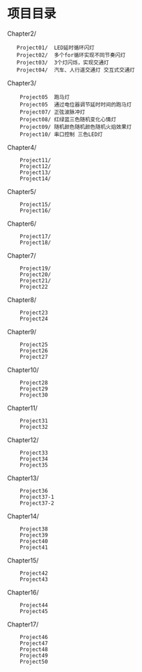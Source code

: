 # 项目目录

Chapter2/
       
       Project01/  LED延时循环闪灯
       Project02/  多个for循环实现不同节奏闪灯
       Project03/  3个灯闪烁，实现交通灯
       Project04/  汽车、人行道交通灯 交互式交通灯

Chapter3/

        Project05  跑马灯
        Project05  通过电位器调节延时时间的跑马灯
        Project07/ 正弦波脉冲灯
        Project08/ 红绿蓝三色随机变化心情灯
        Project09/ 随机颜色随机颜色随机火焰效果灯
        Project10/ 串口控制 三色LED灯

Chapter4/
        
        Project11/
        Project12/
        Project13/
        Project14/


Chapter5/

        Project15/
        Project16/

Chapter6/

        Project17/
        Project18/

Chapter7/

        Project19/
        Project20/
        Project21/
        Project22

Chapter8/

        Project23
        Project24

Chapter9/

        Project25
        Project26
        Project27

Chapter10/

        Project28
        Project29
        Project30

Chapter11/

        Project31
        Project32

Chapter12/

        Project33
        Project34
        Project35

Chapter13/

        Project36
        Project37-1
        Project37-2

Chapter14/

        Project38
        Project39
        Project40
        Project41

Chapter15/

        Project42
        Project43

Chapter16/

        Project44
        Project45

Chapter17/

        Project46
        Project47
        Project48
        Project49
        Project50        

